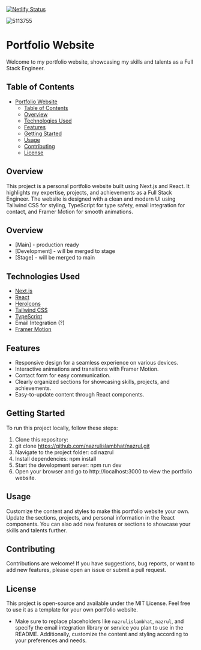 [![Netlify Status](https://api.netlify.com/api/v1/badges/127f3d08-2480-4cf9-82cf-ea6dc2057bc7/deploy-status)](https://app.netlify.com/sites/nazrulislambhat/deploys)

![5113755](https://github.com/nazrulislambhat/nazrul/assets/24292032/dfe226d4-dd13-4871-b655-39de74ccd992)

# Portfolio Website

Welcome to my portfolio website, showcasing my skills and talents as a Full Stack Engineer.

## Table of Contents

- [Portfolio Website](#portfolio-website)
  - [Table of Contents](#table-of-contents)
  - [Overview](#overview)
  - [Technologies Used](#technologies-used)
  - [Features](#features)
  - [Getting Started](#getting-started)
  - [Usage](#usage)
  - [Contributing](#contributing)
  - [License](#license)

## Overview

This project is a personal portfolio website built using Next.js and React. It highlights my expertise, projects, and achievements as a Full Stack Engineer. The website is designed with a clean and modern UI using Tailwind CSS for styling, TypeScript for type safety, email integration for contact, and Framer Motion for smooth animations.

## Overview

- [Main] - production ready
- [Development] - will be merged to stage
- [Stage] - will be merged to main

## Technologies Used

- [Next.js](https://nextjs.org/)
- [React](https://reactjs.org/)
- [HeroIcons](https://heroicons.com/)
- [Tailwind CSS](https://tailwindcss.com/)
- [TypeScript](https://www.typescriptlang.org/)
- Email Integration (?)
- [Framer Motion](https://www.framer.com/motion/)

## Features

- Responsive design for a seamless experience on various devices.
- Interactive animations and transitions with Framer Motion.
- Contact form for easy communication.
- Clearly organized sections for showcasing skills, projects, and achievements.
- Easy-to-update content through React components.

## Getting Started

To run this project locally, follow these steps:

1. Clone this repository:
2. git clone https://github.com/nazrulislambhat/nazrul.git
3. Navigate to the project folder: cd nazrul
4. Install dependencies: npm install
5. Start the development server: npm run dev
6. Open your browser and go to http://localhost:3000 to view the portfolio website.

## Usage

Customize the content and styles to make this portfolio website your own. Update the sections, projects, and personal information in the React components. You can also add new features or sections to showcase your skills and talents further.

## Contributing

Contributions are welcome! If you have suggestions, bug reports, or want to add new features, please open an issue or submit a pull request.

## License

This project is open-source and available under the MIT License. Feel free to use it as a template for your own portfolio website.

- Make sure to replace placeholders like `nazrulislambhat`, `nazrul`, and specify the email integration library or service you plan to use in the README. Additionally, customize the content and styling according to your preferences and needs.
